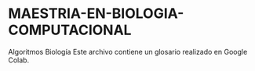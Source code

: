 # MAESTRIA-EN-BIOLOGIA-COMPUTACIONAL
Algoritmos Biología
Este archivo contiene un glosario realizado en Google Colab. 
